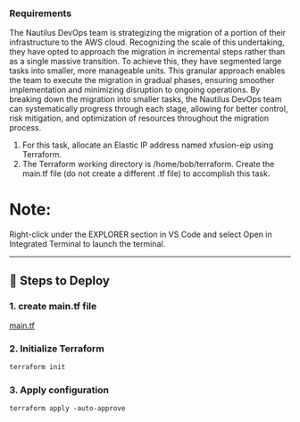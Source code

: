 ### Requirements

The Nautilus DevOps team is strategizing the migration of a portion of their infrastructure to the AWS cloud. Recognizing the scale of this undertaking, they have opted to approach the migration in incremental steps rather than as a single massive transition. To achieve this, they have segmented large tasks into smaller, more manageable units. This granular approach enables the team to execute the migration in gradual phases, ensuring smoother implementation and minimizing disruption to ongoing operations. By breaking down the migration into smaller tasks, the Nautilus DevOps team can systematically progress through each stage, allowing for better control, risk mitigation, and optimization of resources throughout the migration process.

1. For this task, allocate an Elastic IP address named xfusion-eip using Terraform.
2. The Terraform working directory is /home/bob/terraform. Create the main.tf file (do not create a different .tf file) to accomplish this task.

# Note:
Right-click under the EXPLORER section in VS Code and select Open in Integrated Terminal to launch the terminal.

---

## 🚀 Steps to Deploy

### 1. create main.tf file
[main.tf](main.tf)

### 2. Initialize Terraform
```bash
terraform init
```

### 3. Apply configuration
```shell
terraform apply -auto-approve
```
